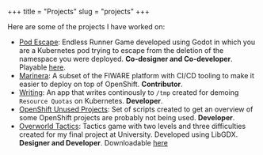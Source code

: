 +++
title = "Projects"
slug = "projects"
+++

Here are some of the projects I have worked on:

- [Pod Escape](https://github.com/CodeCafeOpenShiftGame/PodEscape): Endless Runner Game developed using Godot in which you are a Kubernetes pod trying to escape from the deletion of the namespace you were deployed. **Co-designer and Co-developer**. Playable [here](https://arcade.redhat.com/pod-escape/).
- [Marinera](https://github.com/FIWARE-Ops/marinera): A subset of the FIWARE platform with CI/CD tooling to make it easier to deploy on top of OpenShift. **Contributor**.
- [Writing](https://github.com/ernesgonzalez33/writing): An app that writes continously to `/tmp` created for demoing `Resource Quotas` on Kubernetes. **Developer**.
- [OpenShift Unused Projects](https://github.com/ernesgonzalez33/openshift-unused-projects): Set of scripts created to get an overview of some OpenShift projects are probably not being used. **Developer**.
- [Overworld Tactics](https://github.com/ernesgonzalez33/ProjectCastle): Tactics game with two levels and three difficulties created for my final project at University. Developed using LibGDX. **Designer and Developer**. Downloadable [here](https://pangan33.itch.io/overworld-tactics)